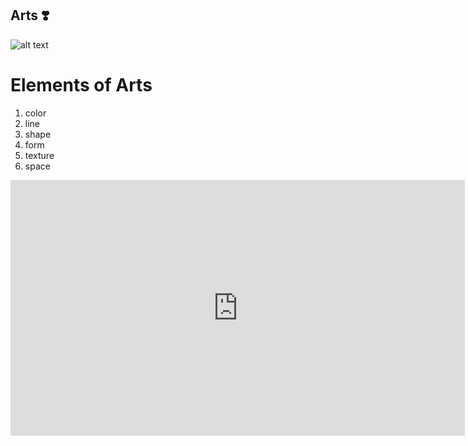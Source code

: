 ## Arts ❣️
![alt text](https://user-images.githubusercontent.com/118245652/202329940-941692a2-43a5-4333-86b3-7a7622bf44c4.png)
# Elements of Arts
1. color 
2. line
3. shape
4. form
5. texture
6. space
<iframe width="727" height="409" src="https://www.youtube.com/embed/nbXLcUkae9k" title="Elements of Art" frameborder="0" allow="accelerometer; autoplay; clipboard-write; encrypted-media; gyroscope; picture-in-picture" allowfullscreen></iframe>






